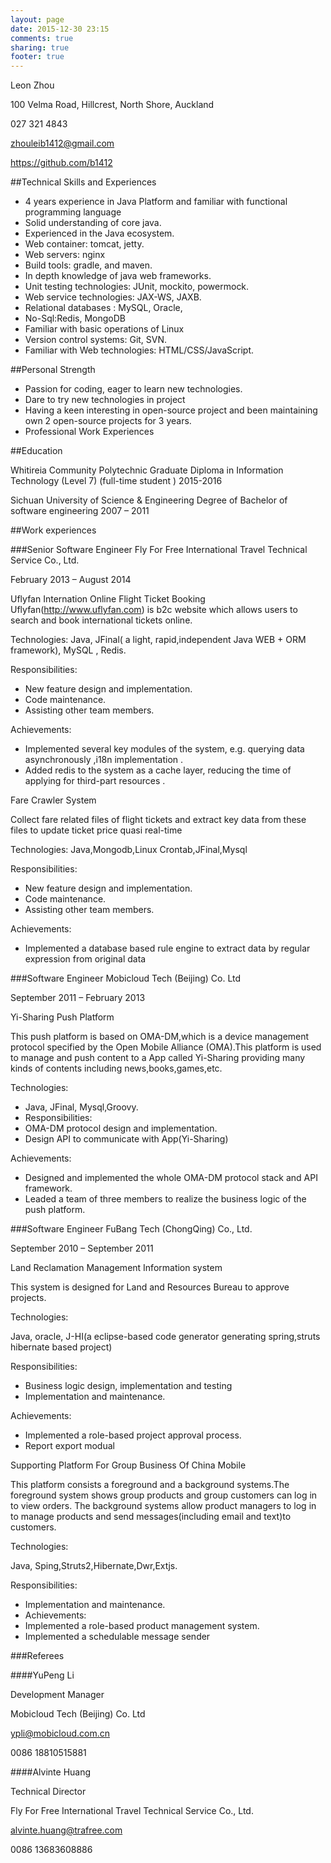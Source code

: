 ```yaml
---
layout: page
date: 2015-12-30 23:15
comments: true
sharing: true
footer: true
---
```

Leon Zhou

100 Velma Road, Hillcrest, North Shore, Auckland

027 321 4843

zhouleib1412@gmail.com

https://github.com/b1412

##Technical Skills and Experiences

* 4 years experience in Java Platform and familiar with functional programming language
* Solid understanding of core java.
* Experienced in the Java ecosystem.
* Web container: tomcat, jetty.
* Web servers: nginx
* Build tools: gradle, and maven.
* In depth knowledge of java web frameworks.
* Unit testing technologies: JUnit, mockito, powermock.
* Web service technologies: JAX-WS, JAXB.
* Relational databases : MySQL, Oracle,
* No-Sql:Redis, MongoDB
* Familiar with basic operations of Linux
* Version control systems: Git, SVN.
* Familiar with Web technologies: HTML/CSS/JavaScript.

##Personal Strength

* Passion for coding, eager to learn new technologies.
* Dare to try new technologies in project
* Having a keen interesting in open-source project and been maintaining own 2 open-source projects for 3 years.
* Professional Work Experiences

##Education

Whitireia Community Polytechnic
Graduate Diploma in Information Technology (Level 7) (full-time student )
2015-2016

Sichuan University of Science & Engineering
Degree of Bachelor of software engineering
2007 – 2011

##Work experiences

###Senior Software Engineer
Fly For Free International Travel Technical Service Co., Ltd.

February 2013 – August 2014

Uflyfan Internation Online Flight Ticket Booking
Uflyfan(http://www.uflyfan.com) is b2c website which allows users to search and book international tickets online.

Technologies:
Java, JFinal( a light, rapid,independent Java WEB + ORM framework), MySQL , Redis.


Responsibilities:

* New feature design and implementation.
* Code maintenance.
* Assisting other team members.

Achievements:

* Implemented several key modules of the system, e.g. querying data asynchronously ,i18n implementation .
* Added redis to the system as a cache layer, reducing the time of applying for third-part resources .

Fare Crawler System

Collect fare related files of flight tickets and extract key data from these files to update ticket price quasi real-time

Technologies:
Java,Mongodb,Linux Crontab,JFinal,Mysql

Responsibilities:

* New feature design and implementation.
* Code maintenance.
* Assisting other team members.

Achievements:

* Implemented a database based rule engine to extract data by regular expression from original data


###Software  Engineer
Mobicloud Tech (Beijing) Co. Ltd

September 2011 – February 2013

Yi-Sharing Push Platform

This push platform is based on OMA-DM,which is a device management protocol specified by the Open Mobile Alliance (OMA).This platform is used to manage and push content to a App called Yi-Sharing providing many kinds of contents including news,books,games,etc.

Technologies:

* Java, JFinal, Mysql,Groovy.
* Responsibilities:
* OMA-DM protocol design and implementation.
* Design API to communicate with App(Yi-Sharing)

Achievements:

* Designed and implemented the whole OMA-DM protocol stack and API framework.
* Leaded a team of three members to realize the business logic of the push platform.


###Software  Engineer
FuBang Tech (ChongQing) Co., Ltd.

September 2010 – September 2011

Land Reclamation Management Information system

This system is designed for Land and Resources Bureau to approve projects.

Technologies:

Java, oracle, J-HI(a eclipse-based code generator generating spring,struts hibernate based project)

Responsibilities:

* Business logic design, implementation and testing
* Implementation and maintenance.

Achievements:

* Implemented a role-based project approval process.
* Report export modual

Supporting Platform For Group Business Of China Mobile

This platform consists a foreground and a background systems.The foreground system shows group products and group customers can log in to view orders. The background systems allow  product managers to log in to manage products and send messages(including email and text)to customers.

Technologies:

Java, Sping,Struts2,Hibernate,Dwr,Extjs.

Responsibilities:

* Implementation and maintenance.
* Achievements:
* Implemented a role-based product management system.
* Implemented a schedulable message sender



###Referees

####YuPeng Li

Development Manager

Mobicloud Tech (Beijing) Co. Ltd

ypli@mobicloud.com.cn

0086 18810515881

####Alvinte Huang

Technical Director

Fly For Free International Travel Technical Service Co., Ltd.

alvinte.huang@trafree.com

0086 13683608886
